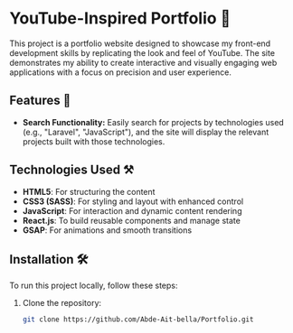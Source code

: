 # YouTube-Inspired Portfolio 🎥

This project is a portfolio website designed to showcase my front-end development skills by replicating the look and feel of YouTube. The site demonstrates my ability to create interactive and visually engaging web applications with a focus on precision and user experience.

## Features 🌟
- **Search Functionality:** Easily search for projects by technologies used (e.g., "Laravel", "JavaScript"), and the site will display the relevant projects built with those technologies.

## Technologies Used ⚒️
- **HTML5**: For structuring the content
- **CSS3 (SASS)**: For styling and layout with enhanced control
- **JavaScript**: For interaction and dynamic content rendering
- **React.js**: To build reusable components and manage state
- **GSAP**: For animations and smooth transitions

## Installation 🛠️
To run this project locally, follow these steps:

1. Clone the repository:
   ```bash
   git clone https://github.com/Abde-Ait-bella/Portfolio.git

